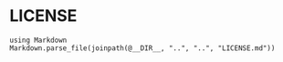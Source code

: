# LICENSE

```@eval
using Markdown
Markdown.parse_file(joinpath(@__DIR__, "..", "..", "LICENSE.md"))
```